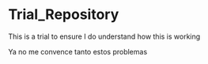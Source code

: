 # Trial_Repository
This is a trial to ensure I do understand how this is working

Ya no me convence tanto estos problemas
